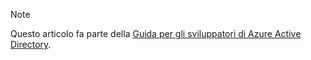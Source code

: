 > [!NOTE]
> Questo articolo fa parte della [Guida per gli sviluppatori di Azure Active Directory](../articles/active-directory/develop/active-directory-developers-guide.md).
>
>

